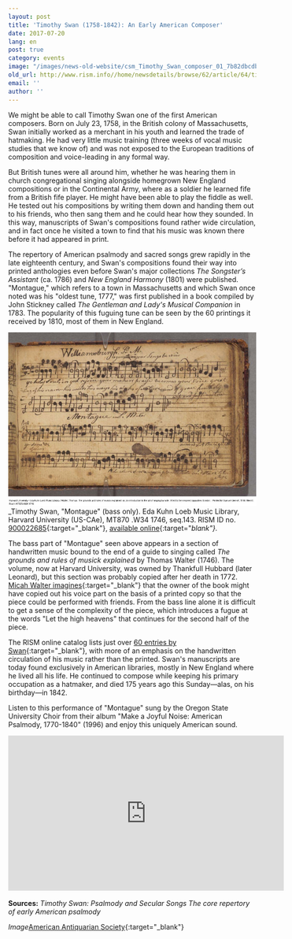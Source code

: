 ```yaml
---
layout: post
title: 'Timothy Swan (1758-1842): An Early American Composer'
date: 2017-07-20
lang: en
post: true
category: events
image: "/images/news-old-website/csm_Timothy_Swan_composer_01_7b82dbcdb2.jpg"
old_url: http://www.rism.info//home/newsdetails/browse/62/article/64/timothy-swan-an-early-american-composer.html
email: ''
author: ''
---
```


We might be able to call Timothy Swan one of the first American composers. Born on July 23, 1758, in the British colony of Massachusetts, Swan initially worked as a merchant in his youth and learned the trade of hatmaking. He had very little music training (three weeks of vocal music studies that we know of) and was not exposed to the European traditions of composition and voice-leading in any formal way.

But British tunes were all around him, whether he was hearing them in church congregational singing alongside homegrown New England compositions or in the Continental Army, where as a soldier he learned fife from a British fife player. He might have been able to play the fiddle as well. He tested out his compositions by writing them down and handing them out to his friends, who then sang them and he could hear how they sounded. In this way, manuscripts of Swan's compositions found rather wide circulation, and in fact once he visited a town to find that his music was known there before it had appeared in print.

The repertory of American psalmody and sacred songs grew rapidly in the late eighteenth century, and Swan's compositions found their way into printed anthologies even before Swan's major collections _The Songster’s Assistant_ (ca. 1786) and _New England Harmony_ (1801) were published. "Montague," which refers to a town in Massachusetts and which Swan once noted was his "oldest tune, 1777," was first published in a book compiled by John Stickney called _The Gentleman and Lady's Musical Companion_ in 1783. The popularity of this fuguing tune can be seen by the 60 printings it received by 1810, most of them in New England.

![Montegue](/resources-old-website/news/Timothy_Swan_montague_900x630.jpg)
_Timothy Swan, "Montague" (bass only). Eda Kuhn Loeb Music Library, Harvard University (US-CAe), MT870 .W34 1746, seq.143. RISM ID no. [900022685](https://opac.rism.info/search?id=900022685){:target="_blank"}, [available online](http://iiif.lib.harvard.edu/manifests/view/drs:47248995%24143i){:target="_blank"}._

The bass part of "Montague" seen above appears in a section of handwritten music bound to the end of a guide to singing called _The grounds and rules of musick explained_ by Thomas Walter (1746). The volume, now at Harvard University, was owned by Thankfull Hubbard (later Leonard), but this section was probably copied after her death in 1772. [Micah Walter imagines](https://blogs.harvard.edu/loebmusic/2016/07/15/colonial-mixtapes-music-manuscript-collections-as-a-peephole-into-the-past/){:target="_blank"} that the owner of the book might have copied out his voice part on the basis of a printed copy so that the piece could be performed with friends. From the bass line alone it is difficult to get a sense of the complexity of the piece, which introduces a fugue at the words "Let the high heavens" that continues for the second half of the piece.

The RISM online catalog lists just over [60 entries by Swan](https://opac.rism.info/search?View=rism&author=timothy+swan&Language=en){:target="_blank"}, with more of an emphasis on the handwritten circulation of his music rather than the printed. Swan's manuscripts are today found exclusively in American libraries, mostly in New England where he lived all his life. He continued to compose while keeping his primary occupation as a hatmaker, and died 175 years ago this Sunday—alas, on his birthday—in 1842.

Listen to this performance of "Montague" sung by the Oregon State University Choir from their album "Make a Joyful Noise: American Psalmody, 1770-1840" (1996) and enjoy this uniquely American sound.

<iframe width="560" height="315" src="https://www.youtube.com/embed/9-gsNpea4Mw" frameborder="0" allowfullscreen></iframe>

**Sources:**
_Timothy Swan: Psalmody and Secular Songs_
_The core repertory of early American psalmody_

_Image_[American Antiquarian Society](http://www.americanantiquarian.org/Inventories/Portraits/118.htm){:target="_blank"}


